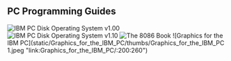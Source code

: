 PC Programming Guides
---

![IBM PC Disk Operating System v1.00](static/thumbs/PCDOS100.jpg "link:http://bitsavers.trailing-edge.com/pdf/ibm/pc/dos/6172220_DOS_1.0_Jan82.pdf:200:260")
![IBM PC Disk Operating System v1.10](static/thumbs/PCDOS110.jpg "link:http://bitsavers.trailing-edge.com/pdf/ibm/pc/dos/IBM_DOS_1.1_May82.pdf:200:260")
![The 8086 Book](static/thumbs/The_8086_Book.jpg "link::200:260")
![Graphics for the IBM PC](static/Graphics_for_the_IBM_PC/thumbs/Graphics_for_the_IBM_PC 1.jpeg "link:Graphics_for_the_IBM_PC/:200:260")
